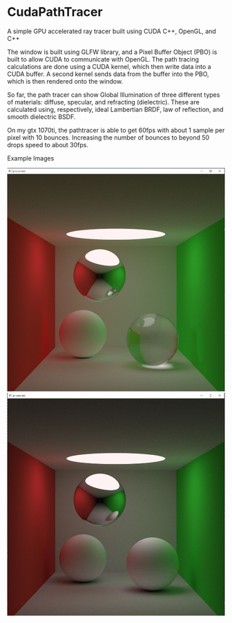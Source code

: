 # CudaPathTracer
A simple GPU accelerated ray tracer built using CUDA C++, OpenGL, and C++

The window is built using GLFW library, and a Pixel Buffer Object (PBO) is built to allow CUDA to communicate with OpenGL. The path tracing calculations are done using a CUDA kernel, which then write data into a CUDA buffer. A second kernel sends data from the buffer into the PBO, which is then rendered onto the window.

So far, the path tracer can show Global Illumination of three different types of materials: diffuse, specular, and refracting (dielectric). These are calculated using, respectively, ideal Lambertian BRDF, law of reflection, and smooth dielectric BSDF.

On my gtx 1070ti, the pathtracer is able to get 60fps with about 1 sample per pixel with 10 bounces. Increasing the number of bounces to beyond 50 drops speed to about 30fps.


Example Images

![Refraction, Diffuse, and Specular](https://github.com/EsteBran/CudaPathTracer/blob/main/example%20refract%20kind%20of%20working.JPG)
![Specular and Diffuse](https://github.com/EsteBran/CudaPathTracer/blob/main/example%20spheres.JPG)
